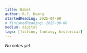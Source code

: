 ```yaml
---
title: Babel
author: R.F. Kuang
startedReading: 2025-04-09
# finishedReading: 2025-00-00
medium: digital
tags: [fiction, fantasy, historical]
---
```


_No notes yet_
